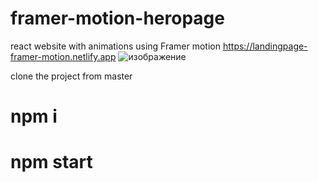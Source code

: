 # framer-motion-heropage
react website with animations using Framer motion
https://landingpage-framer-motion.netlify.app
![изображение](https://user-images.githubusercontent.com/72503528/126204175-41cea603-9e68-4358-a922-891dc2f63924.png)

clone the project from master
# npm i
# npm start 
